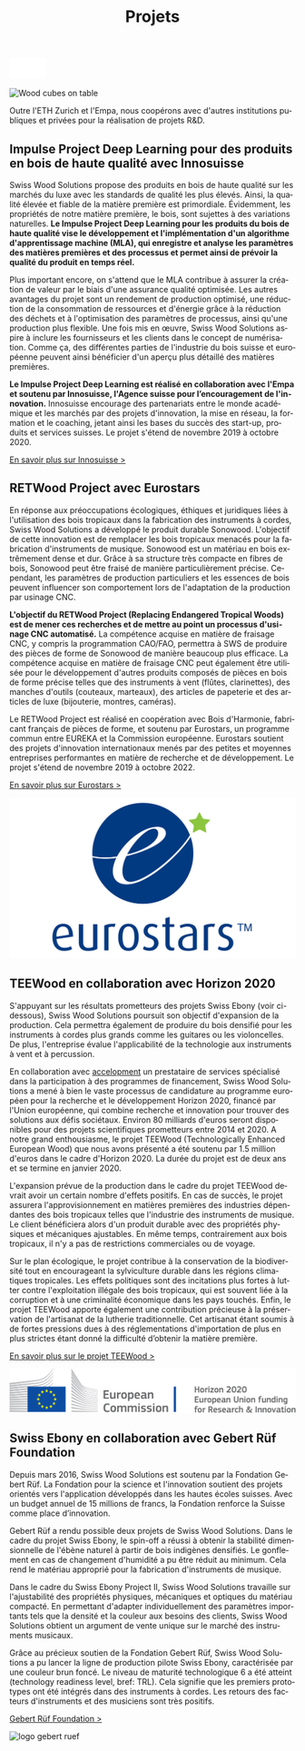 ﻿---
lang: fr
title: 'Projets'
order: 7
---

<div class="full-width-kenburns">
<div class="wrap-bg-image">

![arrow down](/assets/images/arrow-d-white.svg)
</div>
<img srcset="/assets/images/event_cover_cubestower_2x.jpg"
     src="/assets/images/event_cover_cubestower.jpg" alt="Wood cubes on table">
</div>

<div class="full-width-grey">
<div class="wrap">

Outre l'ETH Zurich et l'Empa, nous coopérons avec d'autres institutions publiques et privées pour la réalisation de projets R\&D.

## Impulse Project Deep Learning pour des produits en bois de haute qualité avec Innosuisse

Swiss Wood Solutions propose des produits en bois de haute qualité sur les marchés du luxe avec les standards de qualité les plus élevés. Ainsi, la qualité élevée et fiable de la matière première est primordiale. Évidemment, les propriétés de notre matière première, le bois, sont sujettes à des variations naturelles. **Le Impulse Project Deep Learning pour les produits du bois de haute qualité vise le développement et l'implémentation d'un algorithme d'apprentissage machine (MLA), qui enregistre et analyse les paramètres des matières premières et des processus et permet ainsi de prévoir la qualité du produit en temps réel.**

Plus important encore, on s'attend que le MLA contribue à assurer la création de valeur par le biais d'une assurance qualité optimisée. Les autres avantages du projet sont un rendement de production optimisé, une réduction de la consommation de ressources et d'énergie grâce à la réduction des déchets et à l'optimisation des paramètres de processus, ainsi qu'une production plus flexible. Une fois mis en œuvre, Swiss Wood Solutions aspire à inclure les fournisseurs et les clients dans le concept de numérisation. Comme ça, des différentes parties de l'industrie du bois suisse et européenne peuvent ainsi bénéficier d'un aperçu plus détaillé des matières premières.

**Le Impulse Project Deep Learning est réalisé en collaboration avec l'Empa et soutenu par Innosuisse, l'Agence suisse pour l’encouragement de l'innovation.** Innosuisse encourage des partenariats entre le monde académique et les marchés par des projets d'innovation, la mise en réseau, la formation et le coaching, jetant ainsi les bases du succès des start-up, produits et services suisses. Le projet s'étend de novembre 2019 à octobre 2020.

<a class="btn -red" href="https://www.innosuisse.ch/inno/fr/home.html" target="_blank">En savoir plus sur Innosuisse ></a>

</div>
</div>

<div class="full-width">
<div class="wrap -cols2">

## RETWood Project avec Eurostars

En réponse aux préoccupations écologiques, éthiques et juridiques liées à l'utilisation des bois tropicaux dans la fabrication des instruments à cordes, Swiss Wood Solutions a développé le produit durable Sonowood. L'objectif de cette innovation est de remplacer les bois tropicaux menacés pour la fabrication d'instruments de musique. Sonowood est un matériau en bois extrêmement dense et dur. Grâce à sa structure très compacte en fibres de bois, Sonowood peut être fraisé de manière particulièrement précise. Cependant, les paramètres de production particuliers et les essences de bois peuvent influencer son comportement lors de l'adaptation de la production par usinage CNC. 

**L'objectif du RETWood Project (Replacing Endangered Tropical Woods) est de mener ces recherches et de mettre au point un processus d'usinage CNC automatisé.** La compétence acquise en matière de fraisage CNC, y compris la programmation CAO/FAO, permettra à SWS de produire des pièces de forme de Sonowood de manière beaucoup plus efficace. La compétence acquise en matière de fraisage CNC peut également être utilisée pour le développement d'autres produits composés de pièces en bois de forme précise telles que des instruments à vent (flûtes, clarinettes), des manches d'outils (couteaux, marteaux), des articles de papeterie et des articles de luxe (bijouterie, montres, caméras).

Le RETWood Project est réalisé en coopération avec Bois d'Harmonie, fabricant français de pièces de forme, et soutenu par Eurostars, un programme commun entre EUREKA et la Commission européenne. Eurostars soutient des projets d'innovation internationaux menés par des petites et moyennes entreprises performantes en matière de recherche et de développement. Le projet s'étend de novembre 2019 à octobre 2022.

<a class="btn -red" href="https://www.eurostars-eureka.eu" target="_blank">En savoir plus sur Eurostars ></a>

![logo Innosuisse](/assets/images/Eurostars.jpg)

</div>
</div>

<div class="full-width-grey">
<div class="wrap">

## TEEWood en collaboration avec Horizon 2020

S'appuyant sur les résultats prometteurs des projets Swiss Ebony (voir ci-dessous), Swiss Wood Solutions poursuit son objectif d'expansion de la production. Cela permettra également de produire du bois densifié pour les instruments à cordes plus grands comme les guitares ou les violoncelles. De plus, l'entreprise évalue l'applicabilité de la technologie aux instruments à vent et à percussion.

En collaboration avec [accelopment](http://www.accelopment.com) un prestataire de services spécialisé dans la participation à des programmes de financement, Swiss Wood Solutions a mené à bien le vaste processus de candidature au programme européen pour la recherche et le développement Horizon 2020, financé par l'Union européenne, qui combine recherche et innovation pour trouver des solutions aux défis sociétaux. Environ 80 milliards d'euros seront disponibles pour des projets scientifiques prometteurs entre 2014 et 2020. A notre grand enthousiasme, le projet TEEWood (Technologically Enhanced European Wood) que nous avons présenté a été soutenu par 1.5 million d'euros dans le cadre d'Horizon 2020. La durée du projet est de deux ans et se termine en janvier 2020.

L'expansion prévue de la production dans le cadre du projet TEEWood devrait avoir un certain nombre d'effets positifs. En cas de succès, le projet assurera l'approvisionnement en matières premières des industries dépendantes des bois tropicaux telles que l'industrie des instruments de musique. Le client bénéficiera alors d'un produit durable avec des propriétés physiques et mécaniques ajustables. En même temps, contrairement aux bois tropicaux, il n'y a pas de restrictions commerciales ou de voyage.

Sur le plan écologique, le projet contribue à la conservation de la biodiversité tout en encourageant la sylviculture durable dans les régions climatiques tropicales. Les effets politiques sont des incitations plus fortes à lutter contre l'exploitation illégale des bois tropicaux, qui est souvent liée à la corruption et à une criminalité économique dans les pays touchés. Enfin, le projet TEEWood apporte également une contribution précieuse à la préservation de l'artisanat de la lutherie traditionnelle. Cet artisanat étant soumis à de fortes pressions dues à des réglementations d'importation de plus en plus strictes étant donné la difficulté d’obtenir la matière première.

<a class="btn -red" href="https://cordis.europa.eu/project/rcn/213850/factsheet/en" target="_blank">En savoir plus sur le projet TEEWood ></a>

![logo horizon 2020](/assets/images/Partner_6_Horizon2020_Tropical_Wood_Tropenholz_Ersatz_Replacement_Alternative_Swiss_Ebony_Ebenholz_Palisander_Holz_SwissWoodSolutions_Klimaschutz_ETH_Switzerland.png)

</div>
</div>

<div class="full-width">
<div class="wrap -cols2">

## Swiss Ebony en collaboration avec Gebert Rüf Foundation

Depuis mars 2016, Swiss Wood Solutions est soutenu par la Fondation Gebert Rüf. La Fondation pour la science et l'innovation soutient des projets orientés vers l'application développés dans les hautes écoles suisses. Avec un budget annuel de 15 millions de francs, la Fondation renforce la Suisse comme place d’innovation.

Gebert Rüf a rendu possible deux projets de Swiss Wood Solutions. Dans le cadre du projet Swiss Ebony, le spin-off a réussi à obtenir la stabilité dimensionnelle de l'ébène naturel à partir de bois indigènes densifiés. Le gonflement en cas de changement d'humidité a pu être réduit au minimum. Cela rend le matériau approprié pour la fabrication d'instruments de musique.

Dans le cadre du Swiss Ebony Project II, Swiss Wood Solutions travaille sur l'ajustabilité des propriétés physiques, mécaniques et optiques du matériau compacté. En permettant d'adapter individuellement des paramètres importants tels que la densité et la couleur aux besoins des clients, Swiss Wood Solutions obtient un argument de vente unique sur le marché des instruments musicaux.

Grâce au précieux soutien de la Fondation Gebert Rüf, Swiss Wood Solutions a pu lancer la ligne de production pilote Swiss Ebony, caractérisée par une couleur brun foncé. Le niveau de maturité technologique 6 a été atteint (technology readiness level, bref: TRL). Cela signifie que les premiers prototypes ont été intégrés dans des instruments à cordes. Les retours des facteurs d'instruments et des musiciens sont très positifs.


<a class="btn" href="https://www.grstiftung.ch/de.html" target="_blank">Gebert Rüf Foundation ></a>

![logo gebert ruef](/assets/images/Partner_7_GebertRüf_Tropical_Wood_Tropenholz_Ersatz_Replacement_Alternative_Swiss_Ebony_Ebenholz_Palisander_Holz_SwissWoodSolutions_Klimaschutz_ETH_Switzerland.png)

</div>
</div>
